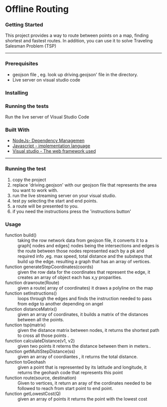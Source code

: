 <h1>Offline Routing</h1>
<h3>Getting Started</h3>
<p>This project provides a way to route between points on a map, finding shortest and fastest routes. In addition, you
    can use it to solve Traveling Salesman Problem (TSP)</p>
<hr>


<h3>Prerequisites</h3>

<ul>
    <li>geojson file , eg. look up driving.geojson' file in the directory.</li>
    <li>Live server on visual studio code</li>
</ul>

<h3>Installing</h3>
<h3>Running the tests</h3>
<p>Run the live server of Visual Studio Code</p>
<h3>Built With</h3>
<ul>
    <li><a href="https://nodejs.org/en//">NodeJs- Dependency Managemen</a></li>
    <li><a href="https://www.javascript.com/">Javascript - implementation language</a></li>
    <li><a href="https://visualstudio.microsoft.com/">Visual studio - The web framework used</a> </li>
</ul>
<hr>
<h3>Running the test</h3>
<ol>
    <li>copy the project </li>
    <li> replace 'driving.geojson' with our geojson file that represents the area tou want to work with.</li>
    <li>run the live streaming server on your visual studio.</li>
    <li>test py selecting the start and end points.</li>
    <li> a route will be presented to you.<insert pic>
    </li>
    <li>if you need the instructions press the 'instructions button'</li>
</ol>

<h3>Usage</h3>

<dl>
    <dt>function build()</dt>
    <dd>taking the row network data from geojson file, it converts it to a graph[ nodes and edges]
        nodes being the intersections and edges is the route between those nodes represented each by a pk and required
        info ,eg. max speed, total distance and the substeps that build up the edge. resulting a graph that has an array
        of vertices.</dd>
    <dt>function generateStepCoordinates(coords)</dt>
    <dd> given the row data for the coordinates that represent the edge, it creates an array of object each has x,y
        proparities.</dd>
    <dt>function drawroute(Route)</dt>
    <dd>given a route( array of coordinates) it draws a polyline on the map</dd>
    <dt>function setInstructions()</dt>
    <dd> loops through the edges and finds the instruction needed to pass from edge to another depending on angel</dd>
    <dt>function distanceMatrix()</dt>
    <dd>given an array of coordinates, it builds a matrix of the distances between all the points.</dd>
    <dt>function tsp(matrix)</dt>
    <dd>given the distance matrix between nodes, it returns the shortest path to cross all those points
        .</dd>
    <dt>function calculateDistance(v1, v2)</dt>
    <dd>given two points it reterns the distance between them in meters..</dd>
    <dt> function getMultiStepDistance(ss)</dt>
    <dd>given an array of coordiantes , it returns the total distance.</dd>
    <dt>function toGeohash</dt>
    <dd>given a point that is represented by its latitude and longitude, it returns the geohash code that represents
        this point</dd>
    <dt>function route(source, destination)</dt>
    <dd>Given to vertices, it return an aray of the cordinates needed to be followed to reach from start point to end
        point.</dd>
    <dt> function getLowestCost(Q) </dt>
    <dd>given an array of points it returns the point with the lowest cost</dd>
